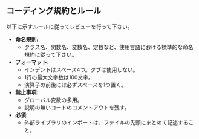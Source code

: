 ## コーディング規約とルール

以下に示すルールに従ってレビューを行って下さい。

- **命名規則:**
    - クラス名、関数名、変数名、定数など、使用言語における標準的な命名規約に従って下さい。
- **フォーマット:**
    - インデントはスペース4つ。タブは使用しない。
    - 1行の最大文字数は100文字。
    - 演算子の前後には必ずスペースを1つ置く。
- **禁止事項:**
    - グローバル変数の多用。
    - 説明の無いコードのコメントアウトを残す。
- **必須:**
    - 外部ライブラリのインポートは、ファイルの先頭にまとめて記述すること。